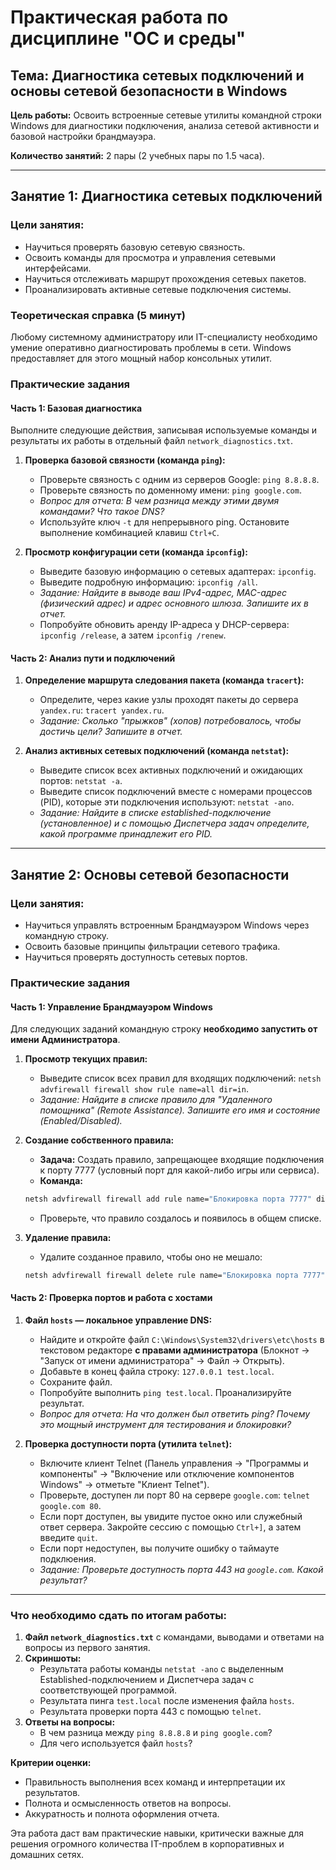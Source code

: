 # Практическая работа по дисциплине "ОС и среды"
## Тема: Диагностика сетевых подключений и основы сетевой безопасности в Windows

**Цель работы:** Освоить встроенные сетевые утилиты командной строки Windows для диагностики подключения, анализа сетевой активности и базовой настройки брандмауэра.

**Количество занятий:** 2 пары (2 учебных пары по 1.5 часа).

---

## Занятие 1: Диагностика сетевых подключений

### Цели занятия:
*   Научиться проверять базовую сетевую связность.
*   Освоить команды для просмотра и управления сетевыми интерфейсами.
*   Научиться отслеживать маршрут прохождения сетевых пакетов.
*   Проанализировать активные сетевые подключения системы.

### Теоретическая справка (5 минут)
Любому системному администратору или IT-специалисту необходимо умение оперативно диагностировать проблемы в сети. Windows предоставляет для этого мощный набор консольных утилит.

### Практические задания

#### Часть 1: Базовая диагностика

Выполните следующие действия, записывая используемые команды и результаты их работы в отдельный файл `network_diagnostics.txt`.

1.  **Проверка базовой связности (команда `ping`):**
    *   Проверьте связность с одним из серверов Google: `ping 8.8.8.8`.
    *   Проверьте связность по доменному имени: `ping google.com`.
    *   *Вопрос для отчета: В чем разница между этими двумя командами? Что такое DNS?*
    *   Используйте ключ `-t` для непрерывного ping. Остановите выполнение комбинацией клавиш `Ctrl+C`.

2.  **Просмотр конфигурации сети (команда `ipconfig`):**
    *   Выведите базовую информацию о сетевых адаптерах: `ipconfig`.
    *   Выведите подробную информацию: `ipconfig /all`.
    *   *Задание: Найдите в выводе ваш IPv4-адрес, MAC-адрес (физический адрес) и адрес основного шлюза. Запишите их в отчет.*
    *   Попробуйте обновить аренду IP-адреса у DHCP-сервера: `ipconfig /release`, а затем `ipconfig /renew`.

#### Часть 2: Анализ пути и подключений

1.  **Определение маршрута следования пакета (команда `tracert`):**
    *   Определите, через какие узлы проходят пакеты до сервера `yandex.ru`: `tracert yandex.ru`.
    *   *Задание: Сколько "прыжков" (хопов) потребовалось, чтобы достичь цели? Запишите в отчет.*

2.  **Анализ активных сетевых подключений (команда `netstat`):**
    *   Выведите список всех активных подключений и ожидающих портов: `netstat -a`.
    *   Выведите список подключений вместе с номерами процессов (PID), которые эти подключения используют: `netstat -ano`.
    *   *Задание: Найдите в списке established-подключение (установленное) и с помощью Диспетчера задач определите, какой программе принадлежит его PID.*

---

## Занятие 2: Основы сетевой безопасности

### Цели занятия:
*   Научиться управлять встроенным Брандмауэром Windows через командную строку.
*   Освоить базовые принципы фильтрации сетевого трафика.
*   Научиться проверять доступность сетевых портов.

### Практические задания

#### Часть 1: Управление Брандмауэром Windows

Для следующих заданий командную строку **необходимо запустить от имени Администратора**.

1.  **Просмотр текущих правил:**
    *   Выведите список всех правил для входящих подключений: `netsh advfirewall firewall show rule name=all dir=in`.
    *   *Задание: Найдите в списке правило для "Удаленного помощника" (Remote Assistance). Запишите его имя и состояние (Enabled/Disabled).*

2.  **Создание собственного правила:**
    *   **Задача:** Создать правило, запрещающее входящие подключения к порту 7777 (условный порт для какой-либо игры или сервиса).
    *   **Команда:**
      ```cmd
      netsh advfirewall firewall add rule name="Блокировка порта 7777" dir=in action=block protocol=TCP localport=7777
      ```
    *   Проверьте, что правило создалось и появилось в общем списке.

3.  **Удаление правила:**
    *   Удалите созданное правило, чтобы оно не мешало:
      ```cmd
      netsh advfirewall firewall delete rule name="Блокировка порта 7777"
      ```

#### Часть 2: Проверка портов и работа с хостами

1.  **Файл `hosts` — локальное управление DNS:**
    *   Найдите и откройте файл `C:\Windows\System32\drivers\etc\hosts` в текстовом редакторе **с правами администратора** (Блокнот -> "Запуск от имени администратора" -> Файл -> Открыть).
    *   Добавьте в конец файла строку: `127.0.0.1 test.local`.
    *   Сохраните файл.
    *   Попробуйте выполнить `ping test.local`. Проанализируйте результат.
    *   *Вопрос для отчета: На что должен был ответить ping? Почему это мощный инструмент для тестирования и блокировки?*

2.  **Проверка доступности порта (утилита `telnet`):**
    *   Включите клиент Telnet (Панель управления -> "Программы и компоненты" -> "Включение или отключение компонентов Windows" -> отметьте "Клиент Telnet").
    *   Проверьте, доступен ли порт 80 на сервере `google.com`: `telnet google.com 80`.
    *   Если порт доступен, вы увидите пустое окно или служебный ответ сервера. Закройте сессию с помощью `Ctrl+]`, а затем введите `quit`.
    *   Если порт недоступен, вы получите ошибку о таймауте подклюения.
    *   *Задание: Проверьте доступность порта 443 на `google.com`. Какой результат?*

---

### Что необходимо сдать по итогам работы:

1.  **Файл `network_diagnostics.txt`** с командами, выводами и ответами на вопросы из первого занятия.
2.  **Скриншоты:**
    *   Результата работы команды `netstat -ano` с выделенным Established-подключением и Диспетчера задач с соответствующей программой.
    *   Результата пинга `test.local` после изменения файла `hosts`.
    *   Результата проверки порта 443 с помощью `telnet`.
3.  **Ответы на вопросы:**
    *   В чем разница между `ping 8.8.8.8` и `ping google.com`?
    *   Для чего используется файл `hosts`?

**Критерии оценки:**
*   Правильность выполнения всех команд и интерпретации их результатов.
*   Полнота и осмысленность ответов на вопросы.
*   Аккуратность и полнота оформления отчета.

Эта работа даст вам практические навыки, критически важные для решения огромного количества IT-проблем в корпоративных и домашних сетях.